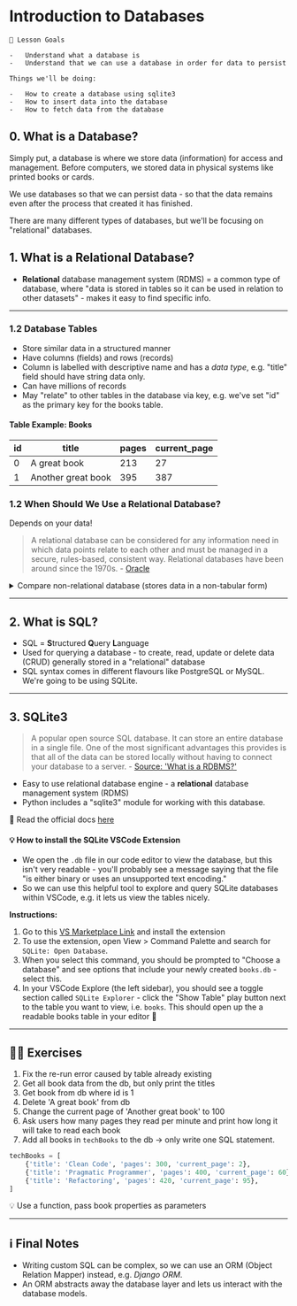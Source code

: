 # Introduction to Databases

```
🎯 Lesson Goals

-   Understand what a database is
-   Understand that we can use a database in order for data to persist

Things we'll be doing:

-   How to create a database using sqlite3
-   How to insert data into the database
-   How to fetch data from the database
```

## 0. What is a Database?

Simply put, a database is where we store data (information) for access and management. Before computers, we stored data in physical systems like printed books or cards.

We use databases so that we can persist data - so that the data remains even after the process that created it has finished.

There are many different types of databases, but we'll be focusing on "relational" databases.

## 1. What is a Relational Database?

-   **Relational** database management system (RDMS) = a common type of database, where "data is stored in tables so it can be used in relation to other datasets" - makes it easy to find specific info.

---

### 1.2 Database Tables

-   Store similar data in a structured manner
-   Have columns (fields) and rows (records)
-   Column is labelled with descriptive name and has a _data type_, e.g. "title" field should have string data only.
-   Can have millions of records
-   May "relate" to other tables in the database via key, e.g. we've set "id" as the primary key for the books table.

#### Table Example: Books

| id  | title              | pages | current_page |
| --- | ------------------ | ----- | ------------ |
| 0   | A great book       | 213   | 27           |
| 1   | Another great book | 395   | 387          |

### 1.2 When Should We Use a Relational Database?

Depends on your data!

> A relational database can be considered for any information need in which data points relate to each other and must be managed in a secure, rules-based, consistent way. Relational databases have been around since the 1970s. - [Oracle](https://www.google.com/search?q=why+use+a+relational+database&oq=why+use+a+relational+database&aqs=chrome..69i57.5002j0j7&sourceid=chrome&ie=UTF-8#:~:text=database%3F-,A%20relational%20database%20can,around%20since%20the%201970s.,-What)

<details>
    <summary>Compare non-relational database (stores data in a non-tabular form)</summary>

> Non-relational databases often perform faster because a query doesn't have to view several tables in order to deliver an answer, as relational datasets often do. Non-relational databases are therefore ideal for storing data that may be changed frequently or for applications that handle many different kinds of data. - [MongoDB](https://www.mongodb.com/non-relational-database)

</details>

---

## 2. What is SQL?

-   SQL = **S**tructured **Q**uery **L**anguage
-   Used for querying a database - to create, read, update or delete data (CRUD) generally stored in a "relational" database
-   SQL syntax comes in different flavours like PostgreSQL or MySQL. We're going to be using SQLite.

---

## 3. SQLite3

> A popular open source SQL database. It can store an entire database in a single file. One of the most significant advantages this provides is that all of the data can be stored locally without having to connect your database to a server. - [Source: 'What is a RDBMS?'](https://www.codecademy.com/articles/what-is-rdbms-sql)

-   Easy to use relational database engine - a **relational** database management system (RDMS)
-   Python includes a "sqlite3" module for working with this database.

📙 Read the official docs [here](https://docs.python.org/3/library/sqlite3.html)

#### 💡 How to install the SQLite VSCode Extension

-   We open the `.db` file in our code editor to view the database, but this isn't very readable - you'll probably see a message saying that the file "is either binary or uses an unsupported text encoding."
-   So we can use this helpful tool to explore and query SQLite databases within VSCode, e.g. it lets us view the tables nicely.

**Instructions:**

1. Go to this [VS Marketplace Link](https://marketplace.visualstudio.com/items?itemName=alexcvzz.vscode-sqlite) and install the extension
2. To use the extension, open View > Command Palette and search for `SQLite: Open Database`.
3. When you select this command, you should be prompted to "Choose a database" and see options that include your newly created `books.db` - select this.
4. In your VSCode Explore (the left sidebar), you should see a toggle section called `SQLite Explorer` - click the "Show Table" play button next to the table you want to view, i.e. `books`. This should open up the a readable books table in your editor 🎉

---

## 🏋🏻 Exercises

1. Fix the re-run error caused by table already existing
2. Get all book data from the db, but only print the titles
3. Get book from db where id is 1
4. Delete 'A great book' from db
5. Change the current page of 'Another great book' to 100
6. Ask users how many pages they read per minute and print how long it will take to read each book
7. Add all books in `techBooks` to the db -> only write one SQL statement.

```python
techBooks = [
    {'title': 'Clean Code', 'pages': 300, 'current_page': 2},
    {'title': 'Pragmatic Programmer', 'pages': 400, 'current_page': 60},
    {'title': 'Refactoring', 'pages': 420, 'current_page': 95},
]
```

💡 Use a function, pass book properties as parameters

---

## ℹ️ Final Notes

-   Writing custom SQL can be complex, so we can use an ORM (Object Relation Mapper) instead, e.g. _Django ORM_.
-   An ORM abstracts away the database layer and lets us interact with the database models.

